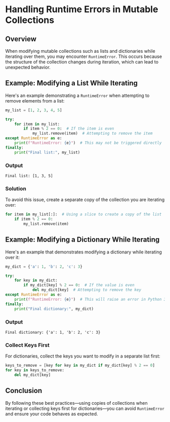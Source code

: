 
# Handling Runtime Errors in Mutable Collections

## Overview

When modifying mutable collections such as lists and dictionaries while iterating over them, you may encounter `RuntimeError`. This occurs because the structure of the collection changes during iteration, which can lead to unexpected behavior.

## Example: Modifying a List While Iterating

Here's an example demonstrating a `RuntimeError` when attempting to remove elements from a list:

```python
my_list = [1, 2, 3, 4, 5]

try:
    for item in my_list:
        if item % 2 == 0:  # If the item is even
            my_list.remove(item)  # Attempting to remove the item
except RuntimeError as e:
    print(f"RuntimeError: {e}")  # This may not be triggered directly
finally:
    print("Final list:", my_list)
```

### Output
```
Final list: [1, 3, 5]
```

### Solution
To avoid this issue, create a separate copy of the collection you are iterating over:

```python
for item in my_list[:]:  # Using a slice to create a copy of the list
    if item % 2 == 0:
        my_list.remove(item)
```

## Example: Modifying a Dictionary While Iterating

Here's an example that demonstrates modifying a dictionary while iterating over it:

```python
my_dict = {'a': 1, 'b': 2, 'c': 3}

try:
    for key in my_dict:
        if my_dict[key] % 2 == 0:  # If the value is even
            del my_dict[key]  # Attempting to remove the key
except RuntimeError as e:
    print(f"RuntimeError: {e}")  # This will raise an error in Python 3
finally:
    print("Final dictionary:", my_dict)
```

### Output
```
Final dictionary: {'a': 1, 'b': 2, 'c': 3}
```

### Collect Keys First
For dictionaries, collect the keys you want to modify in a separate list first:

```python
keys_to_remove = [key for key in my_dict if my_dict[key] % 2 == 0]
for key in keys_to_remove:
    del my_dict[key]
```

## Conclusion
By following these best practices—using copies of collections when iterating or collecting keys first for dictionaries—you can avoid `RuntimeError` and ensure your code behaves as expected.
```
